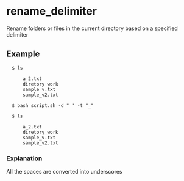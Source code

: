 # rename_delimiter
Rename folders or files in the current directory based on a specified delimiter

## Example

      $ ls

          a 2.txt
          diretory work
          sample v.txt
          sample_v2.txt
      
      $ bash script.sh -d " " -t "_"

      $ ls

          a_2.txt
          diretory_work
          sample_v.txt
          sample_v2.txt

### Explanation

All the spaces are converted into underscores


